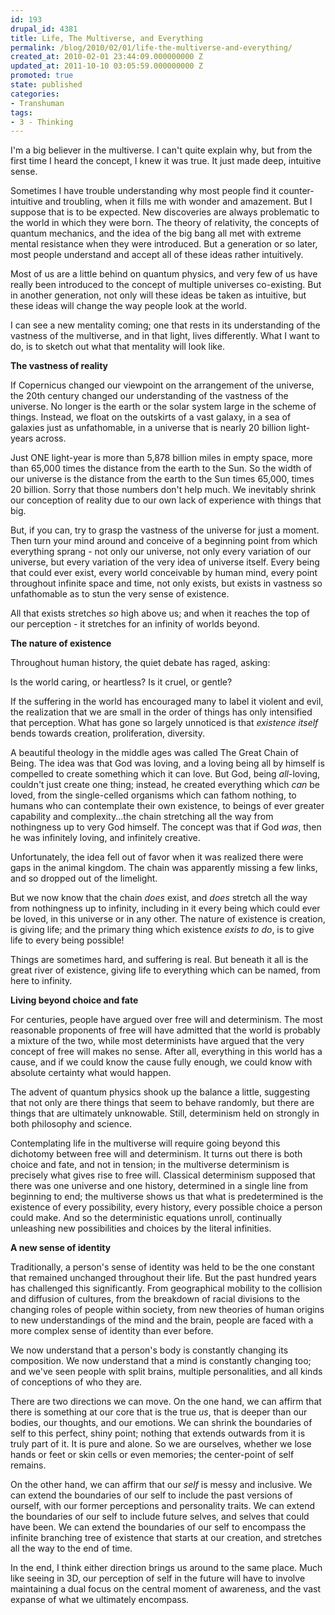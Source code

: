 ```yaml
---
id: 193
drupal_id: 4381
title: Life, The Multiverse, and Everything
permalink: /blog/2010/02/01/life-the-multiverse-and-everything/
created_at: 2010-02-01 23:44:09.000000000 Z
updated_at: 2011-10-10 03:05:59.000000000 Z
promoted: true
state: published
categories:
- Transhuman
tags:
- 3 - Thinking
---
```

I'm a big believer in the multiverse. I can't quite explain why, but from the first time I heard the concept, I knew it was true. It just made deep, intuitive sense.

Sometimes I have trouble understanding why most people find it counter-intuitive and troubling, when it fills me with wonder and amazement. But I suppose that is to be expected. New discoveries are always problematic to the world in which they were born. The theory of relativity, the concepts of quantum mechanics, and the idea of the big bang all met with extreme mental resistance when they were introduced. But a generation or so later, most people understand and accept all of these ideas rather intuitively.

Most of us are a little behind on quantum physics, and very few of us have really been introduced to the concept of multiple universes co-existing. But in another generation, not only will these ideas be taken as intuitive, but these ideas will change the way people look at the world.

I can see a new mentality coming; one that rests in its understanding of the vastness of the multiverse, and in that light, lives differently. What I want to do, is to sketch out what that mentality will look like.

<strong>The vastness of reality</strong>

If Copernicus changed our viewpoint on the arrangement of the universe, the 20th century changed our understanding of the vastness of the universe. No longer is the earth or the solar system large in the scheme of things. Instead, we float on the outskirts of a vast galaxy, in a sea of galaxies just as unfathomable, in a universe that is nearly 20 billion light-years across.

Just ONE light-year is more than 5,878 billion miles in empty space, more than 65,000 times the distance from the earth to the Sun. So the width of our universe is the distance from the earth to the Sun times 65,000, times 20 billion. Sorry that those numbers don't help much. We inevitably shrink our conception of reality due to our own lack of experience with things that big.

But, if you can, try to grasp the vastness of the universe for just a moment. Then turn your mind around and conceive of a beginning point from which everything sprang - not only our universe, not only every variation of our universe, but every variation of the very idea of universe itself. Every being that could ever exist, every world conceivable by human mind, every point throughout infinite space and time, not only exists, but exists in vastness so unfathomable as to stun the very sense of existence.

All that exists stretches <em>so</em> high above us; and when it reaches the top of our perception - it stretches for an infinity of worlds beyond.

<strong>The nature of existence</strong>

Throughout human history, the quiet debate has raged, asking:

Is the world caring, or heartless? Is it cruel, or gentle?

If the suffering in the world has encouraged many to label it violent and evil, the realization that we are small in the order of things has only intensified that perception. What has gone so largely unnoticed is that <em>existence itself</em> bends towards creation, proliferation, diversity.

A beautiful theology in the middle ages was called The Great Chain of Being. The idea was that God was loving, and a loving being all by himself is compelled to create something which it can love. But God, being <em>all</em>-loving, couldn't just create one thing; instead, he created everything which <em>can</em> be loved, from the single-celled organisms which can fathom nothing, to humans who can contemplate their own existence, to beings of ever greater capability and complexity...the chain stretching all the way from nothingness up to very God himself. The concept was that if God <em>was</em>, then he was infinitely loving, and infinitely creative.

Unfortunately, the idea fell out of favor when it was realized there were gaps in the animal kingdom. The chain was apparently missing a few links, and so dropped out of the limelight.

But we now know that the chain <em>does</em> exist, and <em>does</em> stretch all the way from nothingness up to infinity, including in it every being which could ever be loved, in this universe or in any other. The nature of existence is creation, is giving life; and the primary thing which existence <em>exists to do</em>, is to give life to every being possible!

Things are sometimes hard, and suffering is real. But beneath it all is the great river of existence, giving life to everything which can be named, from here to infinity.

<strong>Living beyond choice and fate</strong>

For centuries, people have argued over free will and determinism. The most reasonable proponents of free will have admitted that the world is probably a mixture of the two, while most determinists have argued that the very concept of free will makes no sense. After all, everything in this world has a cause, and if we could know the cause fully enough, we could know with absolute certainty what would happen.

The advent of quantum physics shook up the balance a little, suggesting that not only are there things that seem to behave randomly, but there are things that are ultimately unknowable. Still, determinism held on strongly in both philosophy and science.

Contemplating life in the multiverse will require going beyond this dichotomy between free will and determinism. It turns out there is both choice and fate, and not in tension; in the multiverse determinism is precisely what gives rise to free will. Classical determinism supposed that there was one universe and one history, determined in a single line from beginning to end; the multiverse shows us that what is predetermined is the existence of every possibility, every history, every possible choice a person could make. And so the deterministic equations unroll, continually unleashing new possibilities and choices by the literal infinities.

<strong>A new sense of identity</strong>

Traditionally, a person's sense of identity was held to be the one constant that remained unchanged throughout their life. But the past hundred years has challenged this significantly. From geographical mobility to the collision and diffusion of cultures, from the breakdown of racial divisions to the changing roles of people within society, from new theories of human origins to new understandings of the mind and the brain, people are faced with a more complex sense of identity than ever before.

We now understand that a person's body is constantly changing its composition. We now understand that a mind is constantly changing too; and we've seen people with split brains, multiple personalities, and all kinds of conceptions of who they are.

There are two directions we can move. On the one hand, we can affirm that there is something at our core that is the true <em>us</em>, that is deeper than our bodies, our thoughts, and our emotions. We can shrink the boundaries of self to this perfect, shiny point; nothing that extends outwards from it is truly part of it. It is pure and alone. So we are ourselves, whether we lose hands or feet or skin cells or even memories; the center-point of self remains.

On the other hand, we can affirm that our <em>self</em> is messy and inclusive. We can extend the boundaries of our self to include the past versions of ourself, with our former perceptions and personality traits. We can extend the boundaries of our self to include future selves, and selves that could have been. We can extend the boundaries of our self to encompass the infinite branching tree of existence that starts at our creation, and stretches all the way to the end of time.

In the end, I think either direction brings us around to the same place. Much like seeing in 3D, our perception of self in the future will have to involve maintaining a dual focus on the central moment of awareness, and the vast expanse of what we ultimately encompass.
